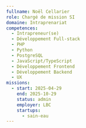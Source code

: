 ```yaml
---
fullname: Noël Cellarier
role: Chargé de mission SI
domaine: Intraprenariat
competences:
  - Intrapreneur(se)
  - Développement Full-stack
  - PHP
  - Python
  - PostgreSQL
  - JavaScript/TypeScript
  - Développement Frontend
  - Développement Backend
  - UX
missions:
  - start: 2025-04-29
    end: 2025-10-29
    status: admin
    employer: LBC
    startups:
      - sain-eau
---
```

